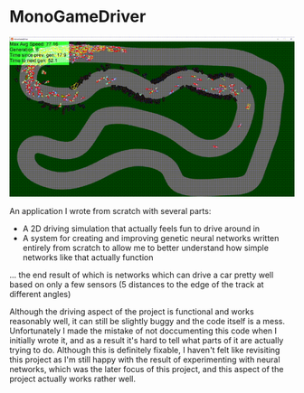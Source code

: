 # MonoGameDriver

![A gif showing off the project](./imgs/driver.gif)

An application I wrote from scratch with several parts:

 - A 2D driving simulation that actually feels fun to drive around in
 - A system for creating and improving genetic neural networks written entirely from scratch to allow me to better understand how simple networks like that actually function

... the end result of which is networks which can drive a car pretty well based on only a few sensors (5 distances to the edge of the track at different angles)

Although the driving aspect of the project is functional and works reasonably well, it can still be slightly buggy and the code itself is a mess. Unfortunately I made the mistake of not doccumenting this code when I initially wrote it, and as a result it's hard to tell what parts of it are actually trying to do. Although this is definitely fixable, I haven't felt like revisiting this project as I'm still happy with the result of experimenting with neural networks, which was the later focus of this project, and this aspect of the project actually works rather well.
